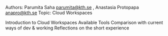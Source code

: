 Authors: Parumita Saha parumita@kth.se , Anastasia Protopapa anapro@kth.se 
Topic: Cloud Workspaces

Introduction to Cloud Workspaces
Available Tools
Comparison with current ways of dev & working
Reflections on the short experience
